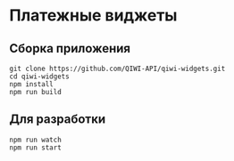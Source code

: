 # Платежные виджеты

## Сборка приложения 
~~~shell
git clone https://github.com/QIWI-API/qiwi-widgets.git
cd qiwi-widgets
npm install
npm run build
~~~

## Для разработки
~~~shell
npm run watch
npm run start
~~~
